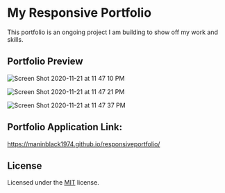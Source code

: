 # My Responsive Portfolio
This portfolio is an ongoing project I am building to show off my work and skills.


## Portfolio Preview 
![Screen Shot 2020-11-21 at 11 47 10 PM](https://user-images.githubusercontent.com/25594179/99898259-ef623d80-2c54-11eb-970c-60a87d8e2185.png)

![Screen Shot 2020-11-21 at 11 47 21 PM](https://user-images.githubusercontent.com/25594179/99898296-289aad80-2c55-11eb-8310-790420c25e9d.png)

![Screen Shot 2020-11-21 at 11 47 37 PM](https://user-images.githubusercontent.com/25594179/99898298-2b959e00-2c55-11eb-91e2-bb883f6ad56b.png)

 ## Portfolio Application Link:
 https://maninblack1974.github.io/responsiveportfolio/

 ## License 

Licensed under the [MIT](LICENSE) license.
